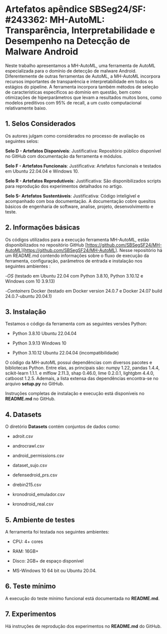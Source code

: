
# Artefatos apêndice SBSeg24/SF: #243362: MH-AutoML: Transparência, Interpretabilidade e Desempenho na Detecção de Malware Android 

Neste trabalho apresentamos a MH-AutoML, uma ferramenta de AutoML especializada para o domínio de detecção de malware Android. Diferentemente de outras ferramentas de AutoML, a MH-AutoML incorpora recursos importantes de transparência e interpretabilidade em todos os estágios do pipeline. A ferramenta incorpora também métodos de seleção de características específicos ao domínio em questão, bem como otimizações de hiperparâmetros que levam a resultados muitos bons, como modelos preditivos com 95% de recall, a um custo computacional relativamente baixo.

## 1. Selos Considerados
Os autores julgam como considerados no processo de avaliação os seguintes selos:

**Selo D - Artefatos Disponíveis**:
Justificativa: Repositório público  disponível no GitHub com documentação da ferramenta e módulos.

**Selo F - Artefatos Funcionais**:
Justificativa: Artefatos funcionais e testados em Ubuntu 22.04.04 e Windows 10.

**Selo R - Artefatos Reprodutíveis**:
Justificativa: São disponibilizados scripts para reprodução dos experimentos detalhados no artigo.

**Selo S- Artefatos Sustentáveis**:
Justificativa: Código inteligível e acompanhado com boa documentação. A documentação cobre quesitos básicos de engenharia de software, analise, projeto, desenvolvimento e teste.


## 2. Informações básicas
Os códigos utilizados para a execução ferramenta MH-AutoML, estão disponibilizados no repositório GitHub [https://github.com/SBSegSF24/MH-AutoML](https://github.com/SBSegSF24/MH-AutoML). Nesse repositório há um README.md contendo informações sobre o fluxo de execução da ferramenta, configuração, parâmetros de entrada e instalação nos seguintes ambientes :

-*OS* (testado em  Ubuntu 22.04 com Python 3.8.10, Python 3.10.12 e Windows com 10 3.9.13)

-*Containers* Docker (testado em Docker version 24.0.7 e Docker 24.07 build 24.0.7-ubuntu 20.04.1)


## 3. Instalação 

Testamos o código da ferramenta com as seguintes versões Python:

- Python 3.8.10 Ubuntu 22.04.04

- Python 3.9.13 Windows 10

- Python 3.10.12 Ubuntu 22.04.04 (incompatibilidade)

O código da MH-autoML possui dependências com diversos pacotes e bibliotecas Python.
Entre elas, as principais são:
numpy 1.22, pandas 1.4.4, scikit-learn 1.1.1. e mlflow 2.11.3, shap 0.46.0, lime 0.2.0.1, lightgbm 4.4.0, catboost 1.2.5.
Ademais, a lista extensa das dependências encontra-se no arquivo **setup.py** no GitHub.

Instruções completas de instalação e execução está disponíveis no **README.md** no GitHub.

## 4. Datasets

O diretório **Datasets** contém conjuntos de dados como:

- adroit.csv

- androcrawl.csv

- android_permissions.csv

- dataset_sujo.csv

- defensedroid_prs.csv

- drebin215.csv

- kronodroid_emulador.csv

- kronodroid_real.csv


## 5. Ambiente de testes

A ferramenta foi testada nos seguintes ambientes: 

-   CPU: 4+ cores

-   RAM: 16GB+

-   Disco: 2GB+ de espaço disponível

-   MS-Windows 10 64 bit ou Ubuntu 20.04.

## 6. Teste mínimo

A execução do teste mínimo funcional está documentada no **README.md**.

## 7. Experimentos

Há instruções de reprodução dos experimentos no **README.md** do GitHub.
